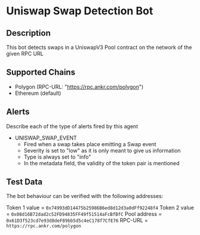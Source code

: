 # Uniswap Swap Detection Bot

## Description

This bot detects swaps in a UniswapV3 Pool contract on the network of the given RPC URL

## Supported Chains

- Polygon (RPC-URL: "https://rpc.ankr.com/polygon")
- Ethereum (default)


## Alerts

Describe each of the type of alerts fired by this agent

- UNISWAP_SWAP_EVENT
  - Fired when a swap takes place emitting a Swap event
  - Severity is set to "low" as it is only meant to give us information
  - Type is always set to "info" 
  - In the metadata field, the validity of the token pair is mentioned

## Test Data

The bot behaviour can be verified with the following addresses:

Token 1 value = `0x74993dD14475b25986B6ed8d12d3a0dFf92248f4`
Token 2 value = `0x08d16B72dad2c52FD94835FF49f51514aFcBfBfC`
Pool address = `0x61D3f523cd7e93d8deF89bb5d5c4eC178f7CfE76`
RPC-URL = `https://rpc.ankr.com/polygon`


